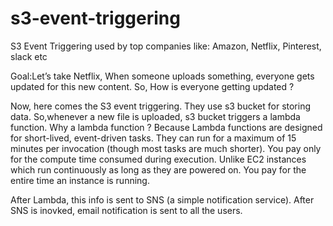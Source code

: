 # s3-event-triggering
S3 Event Triggering used by top companies like: Amazon, Netflix, Pinterest, slack etc

Goal:Let’s take Netflix, When someone uploads something, everyone gets updated for this new content. So, How is everyone getting updated ? 

Now, here comes the S3 event triggering. They use s3 bucket for storing data. So,whenever a new file is uploaded, s3 bucket triggers a lambda function. Why a lambda function ? Because Lambda functions are designed for short-lived, event-driven tasks. They can run for a maximum of 15 minutes per invocation (though most tasks are much shorter). You pay only for the compute time consumed during execution. Unlike EC2 instances which run continuously as long as they are powered on. You pay for the entire time an instance is running.

After Lambda, this info is sent to SNS (a simple notification service). After SNS is inovked, email notification is sent to all the users. 
